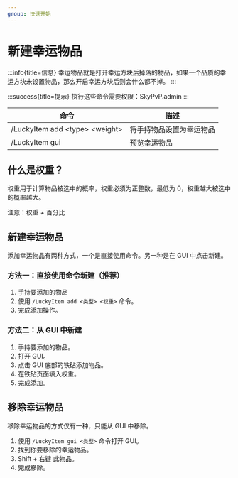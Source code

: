 ```yaml
---
group: 快速开始
---
```


# 新建幸运物品

:::info{title=信息}
幸运物品就是打开幸运方块后掉落的物品，如果一个品质的幸运方块未设置物品，那么开启幸运方块后则会什么都不掉。
:::

:::success{title=提示}
执行这些命令需要权限：SkyPvP.admin
:::

| 命令                                 | 描述           |
| ---------------------------------- | ------------ |
| /LuckyItem add \<type> \<weight> | 将手持物品设置为幸运物品 |
| /LuckyItem gui                     | 预览幸运物品       |

## 什么是权重？

权重用于计算物品被选中的概率，权重必须为正整数，最低为 0，权重越大被选中的概率越大。

注意：权重 ≠ 百分比

## 新建幸运物品

添加幸运物品有两种方式，一个是直接使用命令。另一种是在 GUI 中点击新建。&#x20;

### 方法一：直接使用命令新建（推荐）

1. 手持要添加的物品
2. 使用 `/LuckyItem add <类型> <权重>` 命令。
3. 完成添加操作。

### 方法二：从 GUI 中新建

1. 手持要添加的物品。
2. 打开 GUI。
3. 点击 GUI 底部的铁砧添加物品。
4. 在铁砧页面填入权重。
5. 完成添加。

## 移除幸运物品

移除幸运物品的方式仅有一种，只能从 GUI 中移除。

1. 使用 `/LuckyItem gui <类型>` 命令打开 GUI。
2. 找到你要移除的幸运物品。
3. Shift + 右键 此物品。
4. 完成移除。
